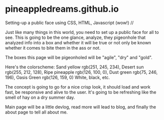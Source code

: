 # pineappledreams.github.io
Setting-up a public face using CSS, HTML, Javascript (wow!)
//

Just like many things in this world, you need to set up a public face for all to see. 
This is going to be the one glance, analyze, they pigeonhole that analyzed info
into a box and whether it will be true or not only be known whether it comes to
bite them in the ass or not. 

The boxes this page will be pigeonholed will be "agile", "dry" and "gold".

Here's the colorscheme:
Sand yellow rgb(251, 245, 234),
Desert sun rgb(255, 212, 128),
Ripe pineapple rgb(126, 100, 0),
Dust green rgb(75, 246, 196),
Oasis Green rgb(126, 159, 0)
White, black, etc. 

The concept is going to go for a nice crisp look, it should load and work fast, be responsive and alive to the user.
It's going to be refreshing like the smell of hay on a dry summer day.

Main page will be a little devlog,
read more will lead to blog,
and finally the about page to tell all about me.

